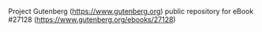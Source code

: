 Project Gutenberg (https://www.gutenberg.org) public repository for eBook #27128 (https://www.gutenberg.org/ebooks/27128)
